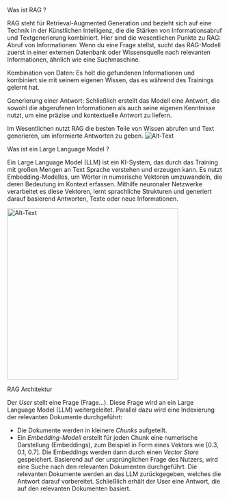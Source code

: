 Was ist RAG ?

RAG steht für Retrieval-Augmented Generation und bezieht sich auf eine Technik in der Künstlichen Intelligenz, die die Stärken von Informationsabruf und Textgenerierung kombiniert. 
Hier sind die wesentlichen Punkte zu RAG:
Abruf von Informationen: Wenn du eine Frage stellst, sucht das RAG-Modell zuerst in einer externen Datenbank oder Wissensquelle nach relevanten Informationen, ähnlich wie eine Suchmaschine.

Kombination von Daten: Es holt die gefundenen Informationen und kombiniert sie mit seinem eigenen Wissen, das es während des Trainings gelernt hat.

Generierung einer Antwort: Schließlich erstellt das Modell eine Antwort, die sowohl die abgerufenen Informationen als auch seine eigenen Kenntnisse nutzt, 
um eine präzise und kontextuelle Antwort zu liefern.

Im Wesentlichen nutzt RAG die besten Teile von Wissen abrufen und Text generieren, um informierte Antworten zu geben.
![Alt-Text](https://encrypted-tbn0.gstatic.com/images?q=tbn:ANd9GcRq3hEGHDF0zMPBdOQZk32oGUW0HLGyxZdXPQ&s)

Was ist ein Large Language Model ?

Ein Large Language Model (LLM) ist ein KI-System, das durch das Training mit großen Mengen an Text Sprache verstehen und erzeugen kann. Es nutzt Embedding-Modelles, um Wörter in numerische Vektoren umzuwandeln, die deren Bedeutung im Kontext erfassen. Mithilfe neuronaler Netzwerke verarbeitet es diese Vektoren, lernt sprachliche Strukturen und generiert darauf basierend Antworten, Texte oder neue Informationen.

<img src="https://www.wisecube.ai/wp-content/uploads/2023/05/Featured-Blog-Image-A-Comprehensive-Overview-of-Large-Language-Models-1024x768.jpg" alt="Alt-Text" width="400">

RAG Architektur

Der *User* stellt eine Frage (Frage...).
Diese Frage wird an ein Large Language Model (LLM) weitergeleitet.
Parallel dazu wird eine Indexierung der relevanten Dokumente durchgeführt:
   - Die Dokumente werden in kleinere *Chunks* aufgeteilt.
   - Ein *Embedding-Modell* erstellt für jeden Chunk eine numerische Darstellung (Embeddings), zum Beispiel in Form eines Vektors wie [0.3, 0.1, 0.7].
Die Embeddings werden dann durch einen *Vector Store* gespeichert.
Basierend auf der ursprünglichen Frage des Nutzers, wird eine Suche nach den relevanten Dokumenten durchgeführt.
Die relevanten Dokumente werden an das LLM zurückgegeben, welches die Antwort darauf vorbereitet.
Schließlich erhält der User eine Antwort, die auf den relevanten Dokumenten basiert.
